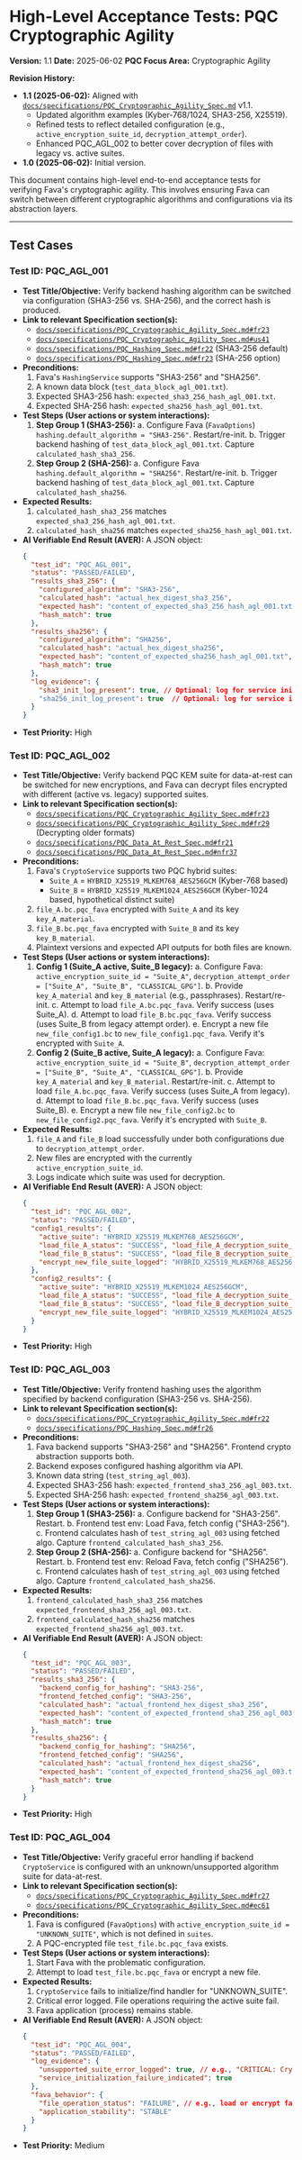 # High-Level Acceptance Tests: PQC Cryptographic Agility

**Version:** 1.1
**Date:** 2025-06-02
**PQC Focus Area:** Cryptographic Agility

**Revision History:**
*   **1.1 (2025-06-02):** Aligned with [`docs/specifications/PQC_Cryptographic_Agility_Spec.md`](../../../docs/specifications/PQC_Cryptographic_Agility_Spec.md) v1.1.
    *   Updated algorithm examples (Kyber-768/1024, SHA3-256, X25519).
    *   Refined tests to reflect detailed configuration (e.g., `active_encryption_suite_id`, `decryption_attempt_order`).
    *   Enhanced PQC_AGL_002 to better cover decryption of files with legacy vs. active suites.
*   **1.0 (2025-06-02):** Initial version.

This document contains high-level end-to-end acceptance tests for verifying Fava's cryptographic agility. This involves ensuring Fava can switch between different cryptographic algorithms and configurations via its abstraction layers.

---

## Test Cases

### Test ID: PQC_AGL_001
*   **Test Title/Objective:** Verify backend hashing algorithm can be switched via configuration (SHA3-256 vs. SHA-256), and the correct hash is produced.
*   **Link to relevant Specification section(s):**
    *   [`docs/specifications/PQC_Cryptographic_Agility_Spec.md#fr23`](../../../docs/specifications/PQC_Cryptographic_Agility_Spec.md#fr23)
    *   [`docs/specifications/PQC_Cryptographic_Agility_Spec.md#us41`](../../../docs/specifications/PQC_Cryptographic_Agility_Spec.md#us41)
    *   [`docs/specifications/PQC_Hashing_Spec.md#fr22`](../../../docs/specifications/PQC_Hashing_Spec.md#fr22) (SHA3-256 default)
    *   [`docs/specifications/PQC_Hashing_Spec.md#fr23`](../../../docs/specifications/PQC_Hashing_Spec.md#fr23) (SHA-256 option)
*   **Preconditions:**
    1.  Fava's `HashingService` supports "SHA3-256" and "SHA256".
    2.  A known data block (`test_data_block_agl_001.txt`).
    3.  Expected SHA3-256 hash: `expected_sha3_256_hash_agl_001.txt`.
    4.  Expected SHA-256 hash: `expected_sha256_hash_agl_001.txt`.
*   **Test Steps (User actions or system interactions):**
    1.  **Step Group 1 (SHA3-256):**
        a.  Configure Fava (`FavaOptions`) `hashing.default_algorithm = "SHA3-256"`. Restart/re-init.
        b.  Trigger backend hashing of `test_data_block_agl_001.txt`. Capture `calculated_hash_sha3_256`.
    2.  **Step Group 2 (SHA-256):**
        a.  Configure Fava `hashing.default_algorithm = "SHA256"`. Restart/re-init.
        b.  Trigger backend hashing of `test_data_block_agl_001.txt`. Capture `calculated_hash_sha256`.
*   **Expected Results:**
    1.  `calculated_hash_sha3_256` matches `expected_sha3_256_hash_agl_001.txt`.
    2.  `calculated_hash_sha256` matches `expected_sha256_hash_agl_001.txt`.
*   **AI Verifiable End Result (AVER):**
    A JSON object:
    ```json
    {
      "test_id": "PQC_AGL_001",
      "status": "PASSED/FAILED",
      "results_sha3_256": {
        "configured_algorithm": "SHA3-256",
        "calculated_hash": "actual_hex_digest_sha3_256",
        "expected_hash": "content_of_expected_sha3_256_hash_agl_001.txt",
        "hash_match": true
      },
      "results_sha256": {
        "configured_algorithm": "SHA256",
        "calculated_hash": "actual_hex_digest_sha256",
        "expected_hash": "content_of_expected_sha256_hash_agl_001.txt",
        "hash_match": true
      },
      "log_evidence": {
        "sha3_init_log_present": true, // Optional: log for service init with SHA3-256
        "sha256_init_log_present": true  // Optional: log for service init with SHA256
      }
    }
    ```
*   **Test Priority:** High

### Test ID: PQC_AGL_002
*   **Test Title/Objective:** Verify backend PQC KEM suite for data-at-rest can be switched for new encryptions, and Fava can decrypt files encrypted with different (active vs. legacy) supported suites.
*   **Link to relevant Specification section(s):**
    *   [`docs/specifications/PQC_Cryptographic_Agility_Spec.md#fr23`](../../../docs/specifications/PQC_Cryptographic_Agility_Spec.md#fr23)
    *   [`docs/specifications/PQC_Cryptographic_Agility_Spec.md#fr29`](../../../docs/specifications/PQC_Cryptographic_Agility_Spec.md#fr29) (Decrypting older formats)
    *   [`docs/specifications/PQC_Data_At_Rest_Spec.md#fr21`](../../../docs/specifications/PQC_Data_At_Rest_Spec.md#fr21)
    *   [`docs/specifications/PQC_Data_At_Rest_Spec.md#nfr37`](../../../docs/specifications/PQC_Data_At_Rest_Spec.md#nfr37)
*   **Preconditions:**
    1.  Fava's `CryptoService` supports two PQC hybrid suites:
        *   `Suite_A` = `HYBRID_X25519_MLKEM768_AES256GCM` (Kyber-768 based)
        *   `Suite_B` = `HYBRID_X25519_MLKEM1024_AES256GCM` (Kyber-1024 based, hypothetical distinct suite)
    2.  `file_A.bc.pqc_fava` encrypted with `Suite_A` and its key `key_A_material`.
    3.  `file_B.bc.pqc_fava` encrypted with `Suite_B` and its key `key_B_material`.
    4.  Plaintext versions and expected API outputs for both files are known.
*   **Test Steps (User actions or system interactions):**
    1.  **Config 1 (Suite_A active, Suite_B legacy):**
        a.  Configure Fava: `active_encryption_suite_id = "Suite_A"`, `decryption_attempt_order = ["Suite_A", "Suite_B", "CLASSICAL_GPG"]`.
        b.  Provide `key_A_material` and `key_B_material` (e.g., passphrases). Restart/re-init.
        c.  Attempt to load `file_A.bc.pqc_fava`. Verify success (uses Suite_A).
        d.  Attempt to load `file_B.bc.pqc_fava`. Verify success (uses Suite_B from legacy attempt order).
        e.  Encrypt a new file `new_file_config1.bc` to `new_file_config1.pqc_fava`. Verify it's encrypted with `Suite_A`.
    2.  **Config 2 (Suite_B active, Suite_A legacy):**
        a.  Configure Fava: `active_encryption_suite_id = "Suite_B"`, `decryption_attempt_order = ["Suite_B", "Suite_A", "CLASSICAL_GPG"]`.
        b.  Provide `key_A_material` and `key_B_material`. Restart/re-init.
        c.  Attempt to load `file_A.bc.pqc_fava`. Verify success (uses Suite_A from legacy).
        d.  Attempt to load `file_B.bc.pqc_fava`. Verify success (uses Suite_B).
        e.  Encrypt a new file `new_file_config2.bc` to `new_file_config2.pqc_fava`. Verify it's encrypted with `Suite_B`.
*   **Expected Results:**
    1.  `file_A` and `file_B` load successfully under both configurations due to `decryption_attempt_order`.
    2.  New files are encrypted with the currently `active_encryption_suite_id`.
    3.  Logs indicate which suite was used for decryption.
*   **AI Verifiable End Result (AVER):**
    A JSON object:
    ```json
    {
      "test_id": "PQC_AGL_002",
      "status": "PASSED/FAILED",
      "config1_results": {
        "active_suite": "HYBRID_X25519_MLKEM768_AES256GCM",
        "load_file_A_status": "SUCCESS", "load_file_A_decryption_suite_logged": "HYBRID_X25519_MLKEM768_AES256GCM",
        "load_file_B_status": "SUCCESS", "load_file_B_decryption_suite_logged": "HYBRID_X25519_MLKEM1024_AES256GCM",
        "encrypt_new_file_suite_logged": "HYBRID_X25519_MLKEM768_AES256GCM"
      },
      "config2_results": {
        "active_suite": "HYBRID_X25519_MLKEM1024_AES256GCM",
        "load_file_A_status": "SUCCESS", "load_file_A_decryption_suite_logged": "HYBRID_X25519_MLKEM768_AES256GCM",
        "load_file_B_status": "SUCCESS", "load_file_B_decryption_suite_logged": "HYBRID_X25519_MLKEM1024_AES256GCM",
        "encrypt_new_file_suite_logged": "HYBRID_X25519_MLKEM1024_AES256GCM"
      }
    }
    ```
*   **Test Priority:** High

### Test ID: PQC_AGL_003
*   **Test Title/Objective:** Verify frontend hashing uses the algorithm specified by backend configuration (SHA3-256 vs. SHA-256).
*   **Link to relevant Specification section(s):**
    *   [`docs/specifications/PQC_Cryptographic_Agility_Spec.md#fr22`](../../../docs/specifications/PQC_Cryptographic_Agility_Spec.md#fr22)
    *   [`docs/specifications/PQC_Hashing_Spec.md#fr26`](../../../docs/specifications/PQC_Hashing_Spec.md#fr26)
*   **Preconditions:**
    1.  Fava backend supports "SHA3-256" and "SHA256". Frontend crypto abstraction supports both.
    2.  Backend exposes configured hashing algorithm via API.
    3.  Known data string (`test_string_agl_003`).
    4.  Expected SHA3-256 hash: `expected_frontend_sha3_256_agl_003.txt`.
    5.  Expected SHA-256 hash: `expected_frontend_sha256_agl_003.txt`.
*   **Test Steps (User actions or system interactions):**
    1.  **Step Group 1 (SHA3-256):**
        a.  Configure backend for "SHA3-256". Restart.
        b.  Frontend test env: Load Fava, fetch config ("SHA3-256").
        c.  Frontend calculates hash of `test_string_agl_003` using fetched algo. Capture `frontend_calculated_hash_sha3_256`.
    2.  **Step Group 2 (SHA-256):**
        a.  Configure backend for "SHA256". Restart.
        b.  Frontend test env: Reload Fava, fetch config ("SHA256").
        c.  Frontend calculates hash of `test_string_agl_003` using fetched algo. Capture `frontend_calculated_hash_sha256`.
*   **Expected Results:**
    1.  `frontend_calculated_hash_sha3_256` matches `expected_frontend_sha3_256_agl_003.txt`.
    2.  `frontend_calculated_hash_sha256` matches `expected_frontend_sha256_agl_003.txt`.
*   **AI Verifiable End Result (AVER):**
    A JSON object:
    ```json
    {
      "test_id": "PQC_AGL_003",
      "status": "PASSED/FAILED",
      "results_sha3_256": {
        "backend_config_for_hashing": "SHA3-256",
        "frontend_fetched_config": "SHA3-256",
        "calculated_hash": "actual_frontend_hex_digest_sha3_256",
        "expected_hash": "content_of_expected_frontend_sha3_256_agl_003.txt",
        "hash_match": true
      },
      "results_sha256": {
        "backend_config_for_hashing": "SHA256",
        "frontend_fetched_config": "SHA256",
        "calculated_hash": "actual_frontend_hex_digest_sha256",
        "expected_hash": "content_of_expected_frontend_sha256_agl_003.txt",
        "hash_match": true
      }
    }
    ```
*   **Test Priority:** High

### Test ID: PQC_AGL_004
*   **Test Title/Objective:** Verify graceful error handling if backend `CryptoService` is configured with an unknown/unsupported algorithm suite for data-at-rest.
*   **Link to relevant Specification section(s):**
    *   [`docs/specifications/PQC_Cryptographic_Agility_Spec.md#fr27`](../../../docs/specifications/PQC_Cryptographic_Agility_Spec.md#fr27)
    *   [`docs/specifications/PQC_Cryptographic_Agility_Spec.md#ec61`](../../../docs/specifications/PQC_Cryptographic_Agility_Spec.md#ec61)
*   **Preconditions:**
    1.  Fava is configured (`FavaOptions`) with `active_encryption_suite_id = "UNKNOWN_SUITE"`, which is not defined in `suites`.
    2.  A PQC-encrypted file `test_file.bc.pqc_fava` exists.
*   **Test Steps (User actions or system interactions):**
    1.  Start Fava with the problematic configuration.
    2.  Attempt to load `test_file.bc.pqc_fava` or encrypt a new file.
*   **Expected Results:**
    1.  `CryptoService` fails to initialize/find handler for "UNKNOWN_SUITE".
    2.  Critical error logged. File operations requiring the active suite fail.
    3.  Fava application (process) remains stable.
*   **AI Verifiable End Result (AVER):**
    A JSON object:
    ```json
    {
      "test_id": "PQC_AGL_004",
      "status": "PASSED/FAILED",
      "log_evidence": {
        "unsupported_suite_error_logged": true, // e.g., "CRITICAL: CryptoService: Unknown or unsupported active_encryption_suite_id configured: UNKNOWN_SUITE"
        "service_initialization_failure_indicated": true
      },
      "fava_behavior": {
        "file_operation_status": "FAILURE", // e.g., load or encrypt fails
        "application_stability": "STABLE"
      }
    }
    ```
*   **Test Priority:** Medium